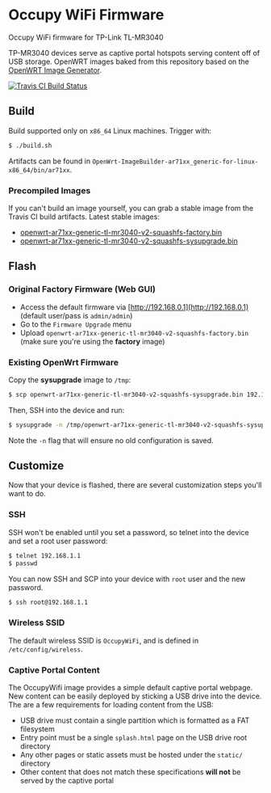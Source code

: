 # Occupy WiFi Firmware

Occupy WiFi firmware for TP-Link TL-MR3040

TP-MR3040 devices serve as captive portal hotspots serving content off of USB storage. OpenWRT images baked from this repository based on the [OpenWRT Image Generator](http://wiki.openwrt.org/doc/howto/obtain.firmware.generate).

[![Travis CI Build Status](https://travis-ci.org/occupywifi/firmware.svg)](https://travis-ci.org/occupywifi/firmware)

## Build

Build supported only on `x86_64` Linux machines. Trigger with:

```bash
$ ./build.sh
```

Artifacts can be found in `OpenWrt-ImageBuilder-ar71xx_generic-for-linux-x86_64/bin/ar71xx`.

### Precompiled Images

If you can't build an image yourself, you can grab a stable image from the Travis CI build artifacts. Latest stable images:

 - [openwrt-ar71xx-generic-tl-mr3040-v2-squashfs-factory.bin](https://s3.amazonaws.com/occupywifi-firmware/occupywifi/firmware/22/22.1/openwrt-ar71xx-generic-tl-mr3040-v2-squashfs-factory.bin)
 - [openwrt-ar71xx-generic-tl-mr3040-v2-squashfs-sysupgrade.bin](https://s3.amazonaws.com/occupywifi-firmware/occupywifi/firmware/22/22.1/openwrt-ar71xx-generic-tl-mr3040-v2-squashfs-sysupgrade.bin)

## Flash

### Original Factory Firmware (Web GUI)

 - Access the default firmware via [http://192.168.0.1](http://192.168.0.1) (default user/pass is `admin/admin`)
 - Go to the `Firmware Upgrade` menu
 - Upload `openwrt-ar71xx-generic-tl-mr3040-v2-squashfs-factory.bin` (make sure you're using the **factory** image)

### Existing OpenWrt Firmware

Copy the **sysupgrade** image to `/tmp`:

```bash
$ scp openwrt-ar71xx-generic-tl-mr3040-v2-squashfs-sysupgrade.bin 192.168.1.1:/tmp
```

Then, SSH into the device and run:

```bash
$ sysupgrade -n /tmp/openwrt-ar71xx-generic-tl-mr3040-v2-squashfs-sysupgrade.bin
```

Note the `-n` flag that will ensure no old configuration is saved.

## Customize

Now that your device is flashed, there are several customization steps you'll want to do.

### SSH

SSH won't be enabled until you set a password, so telnet into the device and set a root user password:

```bash
$ telnet 192.168.1.1
$ passwd
```

You can now SSH and SCP into your device with `root` user and the new password.

```bash
$ ssh root@192.168.1.1
```

### Wireless SSID

The default wireless SSID is `OccupyWiFi`, and is defined in `/etc/config/wireless`.

### Captive Portal Content

The OccupyWifi image provides a simple default captive portal webpage. New content can be easily deployed by sticking a USB drive into the device. The are a few requirements for loading content from the USB:

 - USB drive must contain a single partition which is formatted as a FAT filesystem
 - Entry point must be a single `splash.html` page on the USB drive root directory
 - Any other pages or static assets must be hosted under the `static/` directory
 - Other content that does not match these specifications **will not** be served by the captive portal
